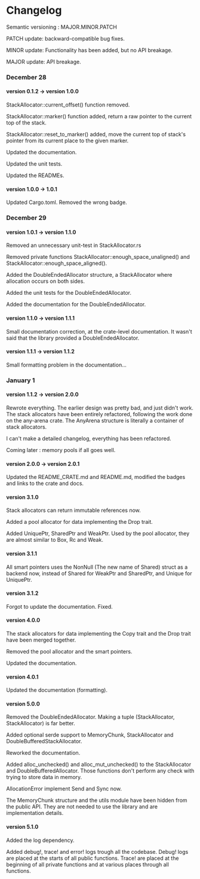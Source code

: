 # Changelog

Semantic versioning : MAJOR.MINOR.PATCH

PATCH update: backward-compatible bug fixes.

MINOR update: Functionality has been added, but no API breakage.

MAJOR update: API breakage.

### December 28
#### version 0.1.2 -> version 1.0.0

StackAllocator::current_offset() function removed.

StackAllocator::marker() function added, return a raw pointer to the current top of the stack.

StackAllocator::reset_to_marker() added, move the current top of stack's pointer from its current place to the given marker.

Updated the documentation. 

Updated the unit tests.

Updated the READMEs.

#### version 1.0.0 -> 1.0.1

Updated Cargo.toml. Removed the wrong badge.

### December 29
#### version 1.0.1 -> version 1.1.0

Removed an unnecessary unit-test in StackAllocator.rs

Removed private functions StackAllocator::enough_space_unaligned() and StackAllocator::enough_space_aligned().

Added the DoubleEndedAllocator structure, a StackAllocator where allocation occurs on both sides.

Added the unit tests for the DoubleEndedAllocator.

Added the documentation for the DoubleEndedAllocator.

#### version 1.1.0 -> version 1.1.1

Small documentation correction, at the crate-level documentation. It wasn't said that the library
provided a DoubleEndedAllocator.

#### version 1.1.1 -> version 1.1.2

Small formatting problem in the documentation...

### January 1
#### version 1.1.2 -> version 2.0.0

Rewrote everything.
The earlier design was pretty bad, and just didn't work. The stack allocators have been
entirely refactored, following the work done on the any-arena crate. The AnyArena structure
is literally a container of stack allocators.

I can't make a detailed changelog, everything has been refactored.

Coming later : memory pools if all goes well.

#### version 2.0.0 -> version 2.0.1

Updated the README_CRATE.md and README.md, modified the badges and links to the crate and docs.


#### version 3.1.0

Stack allocators can return immutable references now.

Added a pool allocator for data implementing the Drop trait.

Added UniquePtr, SharedPtr and WeakPtr. Used by the pool allocator, they are almost similar to
Box, Rc and Weak.

#### version 3.1.1

All smart pointers uses the NonNull<T> (The new name of Shared<T>) struct as a backend now, instead
of Shared<T> for WeakPtr and SharedPtr, and Unique<T> for UniquePtr. 

#### version 3.1.2

Forgot to update the documentation. Fixed.

#### version 4.0.0

The stack allocators for data implementing the Copy trait and the Drop trait have been merged
together.

Removed the pool allocator and the smart pointers.

Updated the documentation.

#### version 4.0.1

Updated the documentation (formatting).

#### version 5.0.0

Removed the DoubleEndedAllocator. Making a tuple (StackAllocator, StackAllocator) is far better.

Added optional serde support to MemoryChunk, StackAllocator and DoubleBufferedStackAllocator.

Reworked the documentation.

Added alloc_unchecked() and alloc_mut_unchecked() to the StackAllocator and DoubleBufferedAllocator.
Those functions don't perform any check with trying to store data in memory.

AllocationError implement Send and Sync now.

The MemoryChunk structure and the utils module have been hidden from the public API. They are not needed
to use the library and are implementation details.

#### version 5.1.0

Added the log dependency.

Added debug!, trace! and error! logs trough all the codebase. Debug! logs are placed at the starts
of all public functions. Trace! are placed at the beginning of all private functions and at various
places through all functions.
